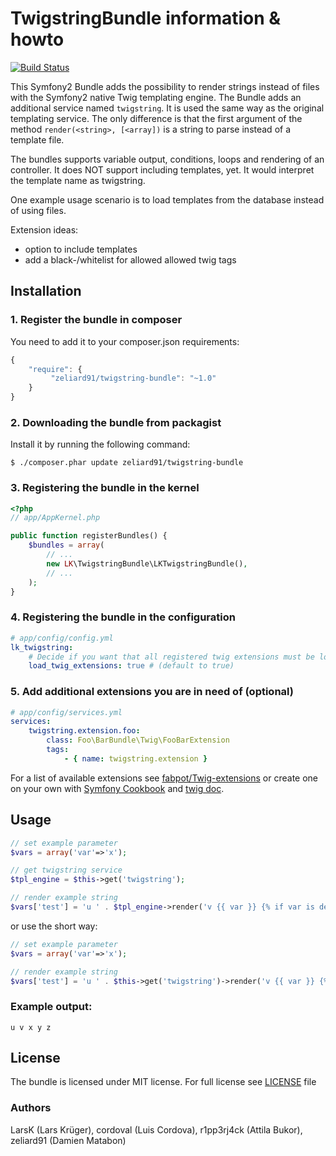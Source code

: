 TwigstringBundle information & howto
====================================

[![Build Status](https://travis-ci.org/zeliard91/TwigstringBundle.svg?branch=master)](https://travis-ci.org/zeliard91/TwigstringBundle)

This Symfony2 Bundle adds the possibility to render strings instead of files with the Symfony2 native Twig templating engine.
The Bundle adds an additional service named `twigstring`. It is used the same way as the original templating service.
The only difference is that the first argument of the method `render(<string>, [<array])` is a string to parse instead of a template file.

The bundles supports variable output, conditions, loops and rendering of an controller. It does NOT support including templates, yet. It would interpret the template name as twigstring.

One example usage scenario is to load templates from the database instead of using files.

Extension ideas:

* option to include templates
* add a black-/whitelist for allowed allowed twig tags

## Installation


### 1. Register the bundle in composer

You need to add it to your composer.json requirements:
``` js
{
    "require": {
         "zeliard91/twigstring-bundle": "~1.0"
    }
}
```

### 2. Downloading the bundle from packagist

Install it by running the following command:

    $ ./composer.phar update zeliard91/twigstring-bundle
    
### 3. Registering the bundle in the kernel

``` php
<?php
// app/AppKernel.php

public function registerBundles() {
    $bundles = array(
        // ...
        new LK\TwigstringBundle\LKTwigstringBundle(),
        // ...
    );
}
```

### 4. Registering the bundle in the configuration

``` yaml
# app/config/config.yml
lk_twigstring:
    # Decide if you want that all registered twig extensions must be loaded
    load_twig_extensions: true # (default to true)
```

### 5. Add additional extensions you are in need of (optional)

``` yaml
# app/config/services.yml
services:
    twigstring.extension.foo:
        class: Foo\BarBundle\Twig\FooBarExtension
        tags:
            - { name: twigstring.extension }
```

For a list of available extensions see [fabpot/Twig-extensions](https://github.com/fabpot/Twig-extensions) or create one on your own with [Symfony Cookbook](http://symfony.com/doc/current/cookbook/templating/twig_extension.html) and [twig doc](http://twig.sensiolabs.org/doc/advanced.html#creating-an-extension).

## Usage

``` php
// set example parameter
$vars = array('var'=>'x');

// get twigstring service
$tpl_engine = $this->get('twigstring');

// render example string
$vars['test'] = 'u ' . $tpl_engine->render('v {{ var }} {% if var is defined %} y {% endif %} z{% for i in 1..5 %} {{ i }}{% endfor %}', $vars);
```

or use the short way:

``` php
// set example parameter
$vars = array('var'=>'x');

// render example string
$vars['test'] = 'u ' . $this->get('twigstring')->render('v {{ var }} {% if var is defined %} y {% endif %} z{% for i in 1..5 %} {{ i }}{% endfor %}', $vars);
```

### Example output:

    u v x y z

## License

The bundle is licensed under MIT license. For full license see [LICENSE](https://github.com/zeliard91/TwigstringBundle/blob/master/LICENSE) file

### Authors
LarsK (Lars Krüger), cordoval (Luis Cordova), r1pp3rj4ck (Attila Bukor), zeliard91 (Damien Matabon)
